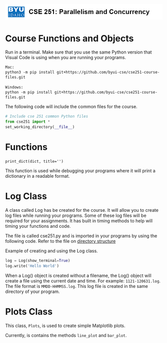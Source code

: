 ![](../site/banner.png)

# Course Functions and Objects

Run in a terminal.  Make sure that you use the same Python version that Visual Code is using when you are running your programs.

```
Mac:
python3 -m pip install git+https://github.com/byui-cse/cse251-course-files.git

Windows:
python -m pip install git+https://github.com/byui-cse/cse251-course-files.git
```

The following code will include the common files for the course.

```python
# Include cse 251 common Python files
from cse251 import *
set_working_directory(__file__)
```

# Functions

`print_dict(dict, title='')`

This function is used while debugging your programs where it will print a dictionary in a readable format.


# Log Class

A class called Log has be created for the course.  It will allow you to create log files while running your programs.  Some of these log files will be required for your assignments.  It has built in timing methods to help will timing your functions and code.  

The file is called cse251.py and is imported in your programs by using the following code.  Refer to the file on [directory structure](directory_structure.md)


Example of creating and using the Log class.

```python
log = Log(show_terminal=True)
log.write('Hello World')
```

When a Log() object is created without a filename, the Log() object will create a file using the current date and time. For example: `1121-120631.log`.  The file format is `MMDD-HHMMSS.log`.  This log file is created in the same directory of your program.

# Plots Class

This class, `Plots`, is used to create simple Matplotlib plots.

Currently, is contains the methods `line_plot` and `bar_plot`.